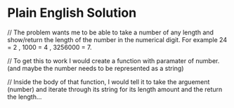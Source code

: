 # Plain English Solution
// The problem wants me to be able to take a number of any length and show/return the length of the number in the numerical digit. For example 24 = 2 , 1000 = 4 , 3256000 = 7.

// To get this to work I would create a function with paramater of number. (and maybe the number needs to be represented as a string)

// Inside the body of that function, I would tell it to take the arguement (number) and iterate through its string for its length amount and the return the length...




